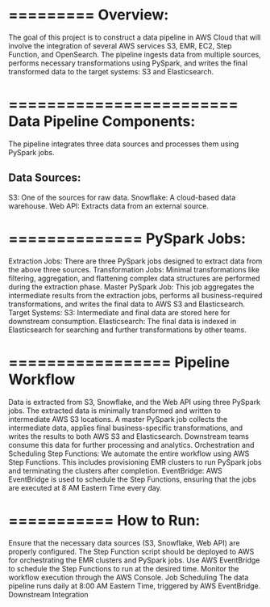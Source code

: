 =========
Overview:
=========

The goal of this project is to construct a data pipeline in AWS Cloud that will involve the integration of several AWS services S3, EMR, EC2, Step Function, and OpenSearch. The pipeline ingests data from multiple sources, performs necessary transformations using PySpark, and writes the final transformed data to the target systems: S3 and Elasticsearch.

========================
Data Pipeline Components:
=========================
The pipeline integrates three data sources and processes them using PySpark jobs. 

Data Sources:
-------------
S3: One of the sources for raw data.
Snowflake: A cloud-based data warehouse.
Web API: Extracts data from an external source.

==============
PySpark Jobs:
==============
Extraction Jobs: There are three PySpark jobs designed to extract data from the above three sources.
Transformation Jobs: Minimal transformations like filtering, aggregation, and flattening complex data structures are performed during the extraction phase.
Master PySpark Job: This job aggregates the intermediate results from the extraction jobs, performs all business-required transformations, and writes the final data to AWS S3 and Elasticsearch.
Target Systems:
S3: Intermediate and final data are stored here for downstream consumption.
Elasticsearch: The final data is indexed in Elasticsearch for searching and further transformations by other teams.

=================
Pipeline Workflow
=================
Data is extracted from S3, Snowflake, and the Web API using three PySpark jobs.
The extracted data is minimally transformed and written to intermediate AWS S3 locations.
A master PySpark job collects the intermediate data, applies final business-specific transformations, and writes the results to both AWS S3 and Elasticsearch.
Downstream teams consume this data for further processing and analytics.
Orchestration and Scheduling
Step Functions: We automate the entire workflow using AWS Step Functions. This includes provisioning EMR clusters to run PySpark jobs and terminating the clusters after completion.
EventBridge: AWS EventBridge is used to schedule the Step Functions, ensuring that the jobs are executed at 8 AM Eastern Time every day.

===========
How to Run:
===========

Ensure that the necessary data sources (S3, Snowflake, Web API) are properly configured.
The Step Function script should be deployed to AWS for orchestrating the EMR clusters and PySpark jobs.
Use AWS EventBridge to schedule the Step Functions to run at the desired time.
Monitor the workflow execution through the AWS Console.
Job Scheduling
The data pipeline runs daily at 8:00 AM Eastern Time, triggered by AWS EventBridge.
Downstream Integration

